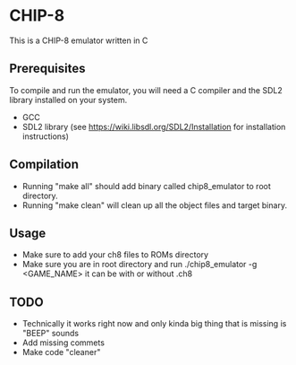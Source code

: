 # CHIP-8
This is a CHIP-8 emulator written in C

## Prerequisites
To compile and run the emulator, you will need a C compiler and the SDL2 library installed on your system.
* GCC
* SDL2 library (see https://wiki.libsdl.org/SDL2/Installation for installation instructions)

## Compilation
* Running "make all" should add binary called chip8_emulator to root directory.
* Running "make clean" will clean up all the object files and target binary.

## Usage
* Make sure to add your ch8 files to ROMs directory
* Make sure you are in root directory and run ./chip8_emulator -g <GAME_NAME> it can be with or without .ch8




## TODO
* Technically it works right now and only kinda big thing that is missing is "BEEP" sounds
* Add missing commets
* Make code "cleaner"

